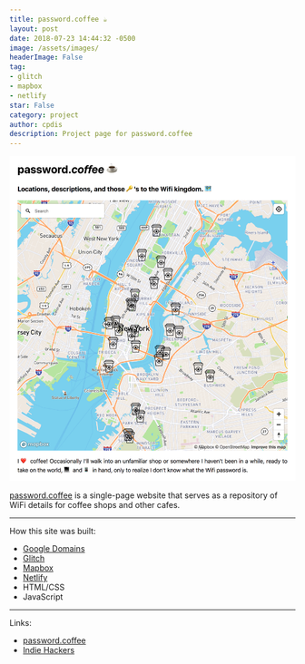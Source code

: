 ```yaml
---
title: password.coffee ☕️
layout: post
date: 2018-07-23 14:44:32 -0500
image: /assets/images/
headerImage: False
tag:
- glitch
- mapbox
- netlify
star: False
category: project
author: cpdis
description: Project page for password.coffee
---
```


![password.coffee](/assets/images/23-07-18/password_coffee.jpeg "password.coffee website screenshot")

[password.coffee](https://password.coffee/) is a single-page website that serves as a repository of WiFi details for coffee shops and other cafes.

-----

How this site was built:
- [Google Domains](https://domains.google/)
- [Glitch](https://glitch.com/)
- [Mapbox](https://www.mapbox.com/)
- [Netlify](https://www.netlify.com/)
- HTML/CSS
- JavaScript

-----

Links:
- [password.coffee](https://password.coffee/)
- [Indie Hackers](https://www.indiehackers.com/product/password-coffee)


